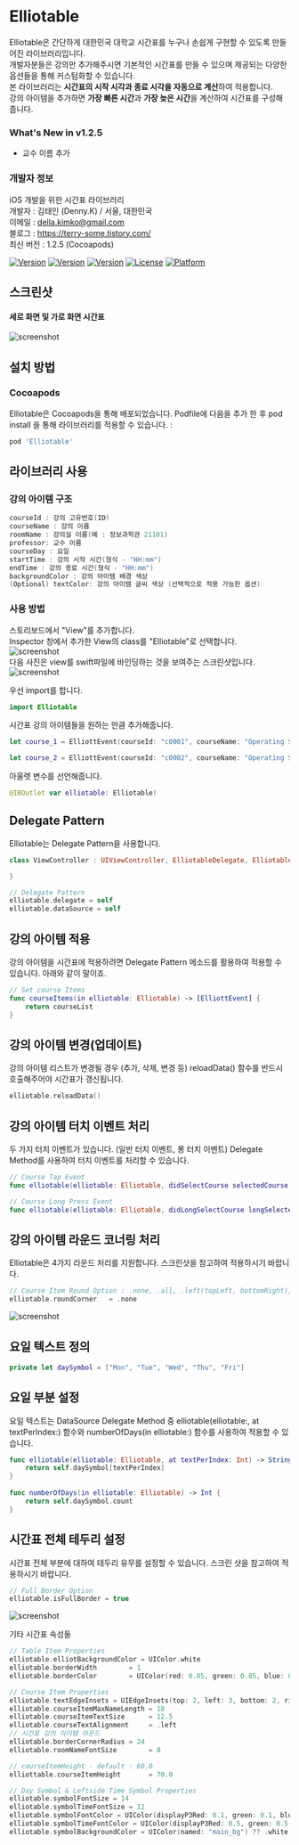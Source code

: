 # Elliotable
Elliotable은 간단하게 대한민국 대학교 시간표를 누구나 손쉽게 구현할 수 있도록 만들어진 라이브러리입니다.   
개발자분들은 강의만 추가해주시면 기본적인 시간표를 만들 수 있으며 제공되는 다양한 옵션들을 통해 커스텀화할 수 있습니다.   
본 라이브러리는 **시간표의 시작 시각과 종료 시각을 자동으로 계산**하여 적용합니다.  
강의 아이템을 추가하면 **가장 빠른 시간**과 **가장 늦은 시간**을 계산하여 시간표를 구성해줍니다.  

### What's New in v1.2.5   
- 교수 이름 추가    

### 개발자 정보
iOS 개발을 위한 시간표 라이브러리   
개발자 : 김태인 (Denny.K) / 서울, 대한민국   
이메일 : della.kimko@gmail.com   
블로그 : https://terry-some.tistory.com/  
최신 버전 : 1.2.5 (Cocoapods)    
  
[![Version](https://img.shields.io/badge/version-v1.2.5-green.svg?style=flat)](http://cocoapods.org/pods/Elliotable)
[![Version](https://img.shields.io/badge/ios-11.0-blue.svg?style=flat)](http://cocoapods.org/pods/Elliotable)
[![Version](https://img.shields.io/cocoapods/v/Elliotable.svg?style=flat)](http://cocoapods.org/pods/Elliotable)
[![License](https://img.shields.io/cocoapods/l/Elliotable.svg?style=flat)](http://cocoapods.org/pods/Elliotable)
[![Platform](https://img.shields.io/cocoapods/p/Elliotable.svg?style=flat)](http://cocoapods.org/pods/Elliotable)

## 스크린샷   
#### 세로 화면 및 가로 화면 시간표      
![screenshot](./screenshot_1.png)   

## 설치 방법

### Cocoapods
Elliotable은 Cocoapods을 통해 배포되었습니다. Podfile에 다음을 추가 한 후 pod install 을 통해 라이브러리를 적용할 수 있습니다. :   
```ruby
pod 'Elliotable'
```

## 라이브러리 사용    
   
### 강의 아이템 구조   
```swift
courseId : 강의 고유번호(ID)   
courseName : 강의 이름 
roomName : 강의실 이름(예 : 정보과학관 21101)
professor: 교수 이름  
courseDay : 요일
startTime : 강의 시작 시간(형식 - "HH:mm")
endTime : 강의 종료 시간(형식 - "HH:mm")
backgroundColor : 강의 아이템 배경 색상
(Optional) textColor: 강의 아이템 글씨 색상 (선택적으로 적용 가능한 옵션)
```

### 사용 방법    
스토리보드에서 "View"를 추가합니다.    
Inspector 창에서 추가한 View의 class를 "Elliotable"로 선택합니다.   
![screenshot](./screenshot3.png)   
다음 사진은 view를 swift파일에 바인딩하는 것을 보여주는 스크린샷입니다.   
![screenshot](./screenshot4.png)   


우선 import를 합니다.   
```swift
import Elliotable
```
시간표 강의 아이템들을 원하는 만큼 추가해줍니다.   
```swift
let course_1 = ElliottEvent(courseId: "c0001", courseName: "Operating System", roomName: "IT Building 21204", professor: "TEST", courseDay: .tuesday, startTime: "12:00", endTime: "13:15", backgroundColor: [UIColor])

let course_2 = ElliottEvent(courseId: "c0002", courseName: "Operating System", roomName: "IT Building 21204", professor: "TEST", courseDay: .thursday, startTime: "12:00", endTime: "13:15", textColor: UIColor.white, backgroundColor: [UIColor])
```
아울렛 변수를 선언해줍니다.   
```swift
@IBOutlet var elliotable: Elliotable!
```
## Delegate Pattern  
Elliotable는 Delegate Pattern을 사용합니다.  
```swift
class ViewController : UIViewController, ElliotableDelegate, ElliotableDataSource {

}
```
```swift
// Delegate Pattern  
elliotable.delegate = self  
elliotable.dataSource = self
```  
## 강의 아이템 적용   
강의 아이템을 시간표에 적용하려면 Delegate Pattern 메소드를 활용하여 적용할 수 있습니다. 아래와 같이 말이죠.  
```swift
// Set course Items
func courseItems(in elliotable: Elliotable) -> [ElliottEvent] {  
    return courseList  
}  
```  
## 강의 아이템 변경(업데이트)   
강의 아이템 리스트가 변경될 경우 (추가, 삭제, 변경 등) reloadData() 함수를 반드시 호출해주어야 시간표가 갱신됩니다.  
```swift
elliotable.reloadData()  
```
  
## 강의 아이템 터치 이벤트 처리   
두 가지 터치 이벤트가 있습니다. (일반 터치 이벤트, 롱 터치 이벤트) Delegate Method를 사용하여 터치 이벤트를 처리할 수 있습니다.  
```swift
// Course Tap Event  
func elliotable(elliotable: Elliotable, didSelectCourse selectedCourse: ElliottEvent) { }  

// Course Long Press Event  
func elliotable(elliotable: Elliotable, didLongSelectCourse longSelectedCourse : ElliottEvent) { }  
```
## 강의 아이템 라운드 코너링 처리   
Elliotable은 4가지 라운드 처리를 지원합니다. 스크린샷을 참고하여 적용하시기 바랍니다.  
```swift
// Course Item Round Option : .none, .all, .left(topLeft, bottomRight), .right(topRight, bottomLeft)
elliotable.roundCorner   = .none
```
![screenshot](./screenshot_round_corner.png) 
  
## 요일 텍스트 정의   
```swift
private let daySymbol = ["Mon", "Tue", "Wed", "Thu", "Fri"]   
```  
  
## 요일 부분 설정  
요일 텍스트는 DataSource Delegate Method 중 elliotable(elliotable:, at textPerIndex:) 함수와 numberOfDays(in elliotable:) 함수를 사용하여 적용할 수 있습니다.  
```swift
func elliotable(elliotable: Elliotable, at textPerIndex: Int) -> String {  
    return self.daySymbol[textPerIndex]  
}  
  
func numberOfDays(in elliotable: Elliotable) -> Int {  
    return self.daySymbol.count  
}  
```  
  
## 시간표 전체 테두리 설정  
시간표 전체 부분에 대하여 테두리 유무를 설정할 수 있습니다. 스크린 샷을 참고하여 적용하시기 바랍니다.  
```swift
// Full Border Option
elliotable.isFullBorder = true
```
![screenshot](./screenshot_full_border.png) 

기타 시간표 속성들  
```swift   
// Table Item Properties
elliotable.elliotBackgroundColor = UIColor.white
elliotable.borderWidth        = 1
elliotable.borderColor        = UIColor(red: 0.85, green: 0.85, blue: 0.85, alpha: 1.0)

// Course Item Properties
elliotable.textEdgeInsets = UIEdgeInsets(top: 2, left: 3, bottom: 2, right: 10)
elliotable.courseItemMaxNameLength = 18
elliotable.courseItemTextSize      = 12.5
elliotable.courseTextAlignment     = .left
// 시간표 강의 아이템 라운드 
elliotable.borderCornerRadius = 24
elliotable.roomNameFontSize        = 8

// courseItemHeight - default : 60.0
elliottable.courseItemHeight       = 70.0

// Day Symbol & Leftside Time Symbol Properties
elliotable.symbolFontSize = 14
elliotable.symbolTimeFontSize = 12
elliotable.symbolFontColor = UIColor(displayP3Red: 0.1, green: 0.1, blue: 0.1, alpha: 1.0)
elliotable.symbolTimeFontColor = UIColor(displayP3Red: 0.5, green: 0.5, blue: 0.5, alpha: 1.0)
elliotable.symbolBackgroundColor = UIColor(named: "main_bg") ?? .white  
```

